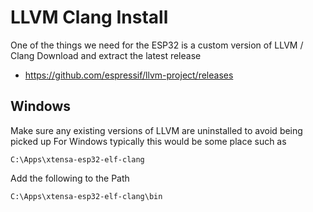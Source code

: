 # LLVM Clang Install

One of the things we need for the ESP32 is a custom version of LLVM / Clang
Download and extract the latest release

  * https://github.com/espressif/llvm-project/releases

## Windows

Make sure any existing versions of LLVM are uninstalled to avoid being picked up
For Windows typically this would be some place such as
```
C:\Apps\xtensa-esp32-elf-clang
```

Add the following to the Path
```
C:\Apps\xtensa-esp32-elf-clang\bin
```
